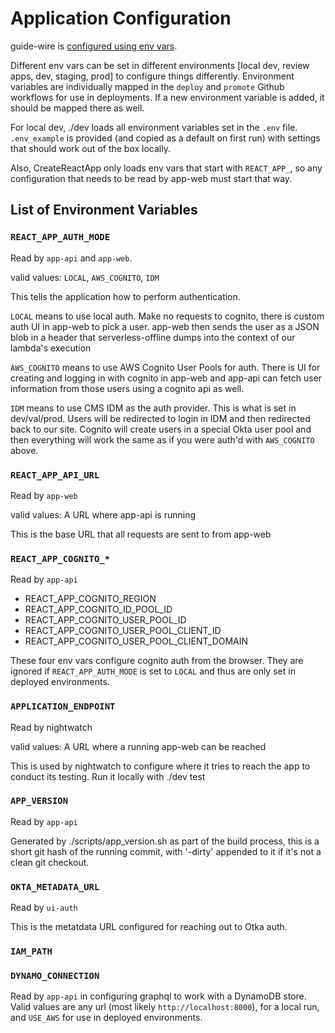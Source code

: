 # Application Configuration

guide-wire is [configured using env vars](https://12factor.net/config).

Different env vars can be set in different environments [local dev, review apps, dev, staging, prod] to configure things differently. Environment variables are individually mapped in the `deploy` and `promote` Github workflows for use in deployments. If a new environment variable is added, it should be mapped there as well.

For local dev, ./dev loads all environment variables set in the `.env` file. `.env_example` is provided (and copied as a default on first run) with settings that should work out of the box locally.

Also, CreateReactApp only loads env vars that start with `REACT_APP_`, so any configuration that needs to be read by app-web must start that way.

## List of Environment Variables

### `REACT_APP_AUTH_MODE`

Read by `app-api` and `app-web`.

valid values: `LOCAL`, `AWS_COGNITO`, `IDM`

This tells the application how to perform authentication.

`LOCAL` means to use local auth. Make no requests to cognito, there is custom auth UI in app-web to pick a user. app-web then sends the user as a JSON blob in a header that serverless-offline dumps into the context of our lambda's execution

`AWS_COGNITO` means to use AWS Cognito User Pools for auth. There is UI for creating and logging in with cognito in app-web and app-api can fetch user information from those users using a cognito api as well.

`IDM` means to use CMS IDM as the auth provider. This is what is set in dev/val/prod. Users will be redirected to login in IDM and then redirected back to our site. Cognito will create users in a special Okta user pool and then everything will work the same as if you were auth'd with `AWS_COGNITO` above.

### `REACT_APP_API_URL`

Read by `app-web`

valid values: A URL where app-api is running

This is the base URL that all requests are sent to from app-web

### `REACT_APP_COGNITO_*`

Read by `app-api`

-   REACT_APP_COGNITO_REGION
-   REACT_APP_COGNITO_ID_POOL_ID
-   REACT_APP_COGNITO_USER_POOL_ID
-   REACT_APP_COGNITO_USER_POOL_CLIENT_ID
-   REACT_APP_COGNITO_USER_POOL_CLIENT_DOMAIN

These four env vars configure cognito auth from the browser. They are ignored if `REACT_APP_AUTH_MODE` is set to `LOCAL` and thus are only set in deployed environments.

### `APPLICATION_ENDPOINT`

Read by nightwatch

valid values: A URL where a running app-web can be reached

This is used by nightwatch to configure where it tries to reach the app to conduct its testing. Run it locally with ./dev test

### `APP_VERSION`

Read by `app-api`

Generated by ./scripts/app_version.sh as part of the build process, this is a short git hash of the running commit, with '-dirty' appended to it if it's not a clean git checkout.

### `OKTA_METADATA_URL`

Read by `ui-auth`

This is the metatdata URL configured for reaching out to Otka auth.

### `IAM_PATH`

### `DYNAMO_CONNECTION`
Read by `app-api` in configuring graphql to work with a DynamoDB store.
Valid values are any url (most likely `http://localhost:8000`), for a local run, and `USE_AWS` for use in deployed environments.
